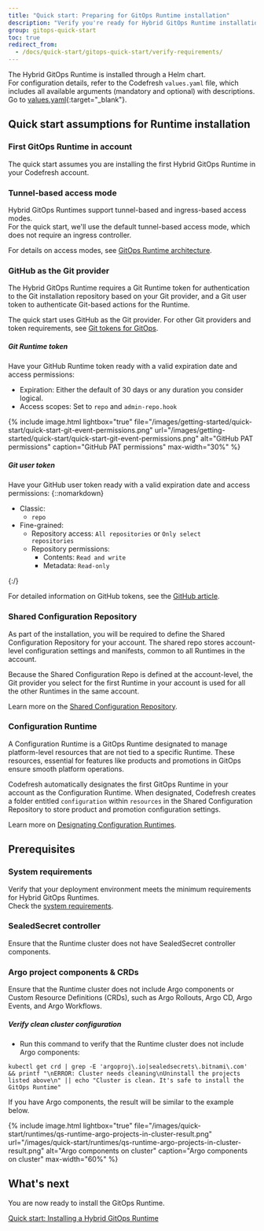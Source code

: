 ```yaml
---
title: "Quick start: Preparing for GitOps Runtime installation"
description: "Verify you're ready for Hybrid GitOps Runtime installation"
group: gitops-quick-start
toc: true
redirect_from:
  - /docs/quick-start/gitops-quick-start/verify-requirements/
---
```




The Hybrid GitOps Runtime is installed through a Helm chart.  
For configuration details, refer to the Codefresh `values.yaml` file, which includes all available arguments (mandatory and optional) with descriptions. Go to [values.yaml](https://github.com/codefresh-io/gitops-runtime-helm/blob/main/charts/gitops-runtime/values.yaml){:target="\_blank"}. 

## Quick start assumptions for Runtime installation

### First GitOps Runtime in account
The quick start assumes you are installing the first Hybrid GitOps Runtime in your Codefresh account. 

### Tunnel-based access mode
Hybrid GitOps Runtimes support tunnel-based and ingress-based access modes.    
For the quick start, we'll use the default tunnel-based access mode, which does not require an ingress controller.  

For details on access modes, see [GitOps Runtime architecture]({{site.baseurl}}/docs/installation/gitops/runtime-architecture/).

### GitHub as the Git provider  
The Hybrid GitOps Runtime requires a Git Runtime token for authentication to the Git installation repository based on your Git provider, and a Git user token to authenticate Git-based actions for the Runtime.  

The quick start uses GitHub as the Git provider. For other Git providers and token requirements, see [Git tokens for GitOps]({{site.baseurl}}/docs/security/git-tokens/).  

##### Git Runtime token
Have your GitHub Runtime token ready with a valid expiration date and access permissions:
  * Expiration: Either the default of 30 days or any duration you consider logical.
  * Access scopes: Set to `repo` and `admin-repo.hook`

  {% include 
   image.html 
   lightbox="true" 
   file="/images/getting-started/quick-start/quick-start-git-event-permissions.png" 
   url="/images/getting-started/quick-start/quick-start-git-event-permissions.png" 
   alt="GitHub PAT permissions" 
   caption="GitHub PAT permissions"
   max-width="30%" 
   %}  

##### Git user token
Have your GitHub user token ready with a valid expiration date and access permissions:
{::nomarkdown}<ul><li>Classic:<ul><li><code class="highlighter-rouge">repo</code></li></ul><li>Fine-grained:<ul><li>Repository access: <code class="highlighter-rouge">All repositories</code> or <code class="highlighter-rouge">Only select repositories</code></li><li>Repository permissions:<ul><li>Contents: <code class="highlighter-rouge">Read and write</code></li><li>Metadata: <code class="highlighter-rouge">Read-only</code></li></ul></li></ul></li></ul>{:/}


For detailed information on GitHub tokens, see the [GitHub article](https://docs.github.com/en/authentication/keeping-your-account-and-data-secure/creating-a-personal-access-token).

### Shared Configuration Repository
As part of the installation, you will be required to define the Shared Configuration Repository for your account. The shared repo stores account-level configuration settings and manifests, common to all Runtimes in the account.

Because the Shared Configuration Repo is defined at the account-level, the Git provider you select for the first Runtime in your account is used for all the other Runtimes in the same account. 

Learn more on the [Shared Configuration Repository]({{site.baseurl}}/docs/installation/gitops/shared-configuration/).

### Configuration Runtime
A Configuration Runtime is a GitOps Runtime designated to manage platform-level resources that are not tied to a specific Runtime. These resources, essential for features like products and promotions in GitOps ensure smooth platform operations.  

Codefresh automatically designates the first GitOps Runtime in your account as the Configuration Runtime. When designated, Codefresh creates a folder entitled `configuration` within `resources` in the Shared Configuration Repository to store product and promotion configuration settings.  

Learn more on [Designating Configuration Runtimes]({{site.baseurl}}/docs/installation/gitops/configuration-runtime/).


## Prerequisites

### System requirements 
Verify that your deployment environment meets the minimum requirements for Hybrid GitOps Runtimes.  
Check the [system requirements]({{site.baseurl}}/docs/installation/gitops/hybrid-gitops-helm-installation/#minimum-system-requirements).  

### SealedSecret controller
Ensure that the Runtime cluster does not have SealedSecret controller components.

### Argo project components & CRDs
Ensure that the Runtime cluster does not include Argo components or Custom Resource Definitions (CRDs), such as Argo Rollouts, Argo CD, Argo Events, and Argo Workflows.  

##### Verify clean cluster configuration
* Run this command to verify that the Runtime cluster does not include Argo components:

`kubectl get crd | grep -E 'argoproj\.io|sealedsecrets\.bitnami\.com' && printf "\nERROR: Cluster needs cleaning\nUninstall the projects listed above\n" || echo "Cluster is clean. It's safe to install the GitOps Runtime"`

If you have Argo components, the result will be similar to the example below.


{% include 
	image.html 
	lightbox="true" 
	file="/images/quick-start/runtimes/qs-runtime-argo-projects-in-cluster-result.png" 
	url="/images/quick-start/runtimes/qs-runtime-argo-projects-in-cluster-result.png" 
	alt="Argo components on cluster" 
	caption="Argo components on cluster"
  max-width="60%" 
%}

## What's next
You are now ready to install the GitOps Runtime.

[Quick start: Installing a Hybrid GitOps Runtime]({{site.baseurl}}/docs/gitops-quick-start/runtime/)
